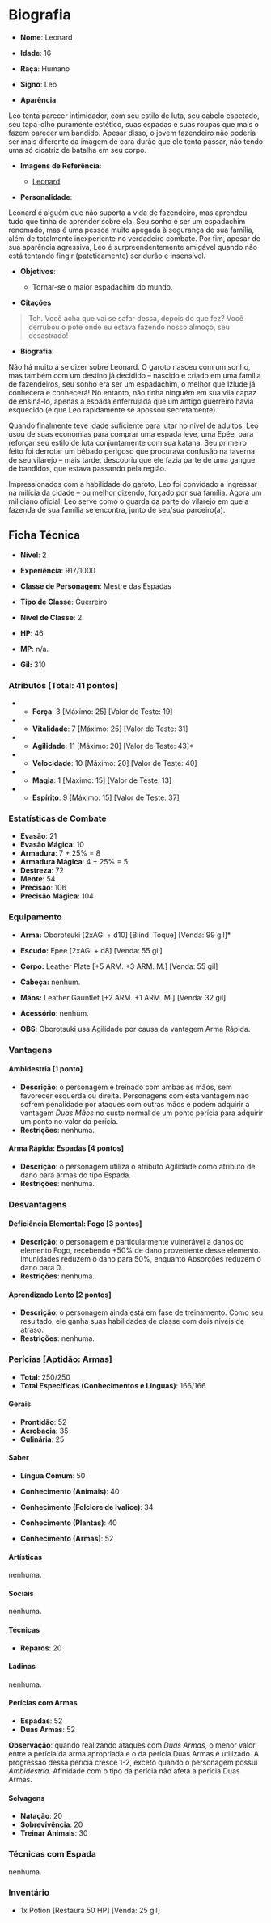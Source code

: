 # Biografia

* **Nome**: Leonard
* **Idade**: 16
* **Raça**: Humano
* **Signo**: Leo

* **Aparência**:

Leo tenta parecer intimidador, com seu estilo de luta, seu cabelo espetado, seu tapa-olho puramente estético, suas espadas e suas roupas que mais o fazem parecer um bandido. Apesar disso, o jovem fazendeiro não poderia ser mais diferente da imagem de cara durão que ele tenta passar, não tendo uma só cicatriz de batalha em seu corpo.

* **Imagens de Referência**:
  * [Leonard](http://imgur.com/a/4lTId)

* **Personalidade**:

Leonard é alguém que não suporta a vida de fazendeiro, mas aprendeu tudo que tinha de aprender sobre ela. Seu sonho é ser um espadachim renomado, mas é uma pessoa muito apegada à segurança de sua família, além de totalmente inexperiente no verdadeiro combate. Por fim, apesar de sua aparência agressiva, Leo é surpreendentemente amigável quando não está tentando fingir (pateticamente) ser durão e insensível.

* **Objetivos**:
  * Tornar-se o maior espadachim do mundo.

* **Citações**
> Tch. Você acha que vai se safar dessa, depois do que fez? Você derrubou o pote onde eu estava fazendo nosso almoço, seu desastrado!

* **Biografia**:

Não há muito a se dizer sobre Leonard. O garoto nasceu com um sonho, mas também com um destino já decidido – nascido e criado em uma família de fazendeiros, seu sonho era ser um espadachim, o melhor que Izlude já conhecera e conhecerá! No entanto, não tinha ninguém em sua vila capaz de ensiná-lo, apenas a espada enferrujada que um antigo guerreiro havia esquecido (e que Leo rapidamente se apossou secretamente).

Quando finalmente teve idade suficiente para lutar no nível de adultos, Leo usou de suas economias para comprar uma espada leve, uma Epée, para reforçar seu estilo de luta conjuntamente com sua katana. Seu primeiro feito foi derrotar um bêbado perigoso que procurava confusão na taverna de seu vilarejo – mais tarde, descobriu que ele fazia parte de uma gangue de bandidos, que estava passando pela região.

Impressionados com a habilidade do garoto, Leo foi convidado a ingressar na milícia da cidade – ou melhor dizendo, forçado por sua família. Agora um miliciano oficial, Leo serve como o guarda da parte do vilarejo em que a fazenda de sua família se encontra, junto de seu/sua parceiro(a).

## Ficha Técnica

* **Nível**: 2
* **Experiência**: 917/1000
* **Classe de Personagem**: Mestre das Espadas
* **Tipo de Classe**: Guerreiro
* **Nível de Classe**: 2

* **HP**: 46
* **MP**: n/a.

* **Gil:** 310

### Atributos [Total: 41 pontos]

* * **Força**: 3 [Máximo: 25] [Valor de Teste: 19]
* * **Vitalidade**: 7 [Máximo: 25] [Valor de Teste: 31]
* * **Agilidade**: 11 [Máximo: 20] [Valor de Teste: 43]*
* * **Velocidade**: 10 [Máximo: 20] [Valor de Teste: 40]
* * **Magia**: 1 [Máximo: 15] [Valor de Teste: 13]
* * **Espírito**: 9 [Máximo: 15] [Valor de Teste: 37]

### Estatísticas de Combate

* **Evasão**: 21
* **Evasão Mágica**: 10
* **Armadura**: 7 + 25% = 8
* **Armadura Mágica**: 4 + 25% = 5
* **Destreza**: 72
* **Mente**: 54
* **Precisão**: 106
* **Precisão Mágica**: 104

### Equipamento

* **Arma:** Oborotsuki [2xAGI + d10] [Blind: Toque] [Venda: 99 gil]*
* **Escudo:** Epee [2xAGI + d8] [Venda: 55 gil]
* **Corpo:** Leather Plate [+5 ARM. +3 ARM. M.] [Venda: 55 gil]
* **Cabeça:** nenhum.
* **Mãos:** Leather Gauntlet [+2 ARM. +1 ARM. M.] [Venda: 32 gil]
* **Acessório**: nenhum.

* **OBS**: Oborotsuki usa Agilidade por causa da vantagem Arma Rápida.

### Vantagens

#### Ambidestria [1 ponto]

* **Descrição**: o personagem é treinado com ambas as mãos, sem favorecer esquerda ou direita. Personagens com esta vantagem não sofrem penalidade por ataques com outras mãos e podem adquirir a vantagem *Duas Mãos* no custo normal de um ponto perícia para adquirir um ponto no valor da perícia.
* **Restrições**: nenhuma.

#### Arma Rápida: Espadas [4 pontos]

* **Descrição**: o personagem utiliza o atributo Agilidade como atributo de dano para armas do tipo Espada.
* **Restrições**: nenhuma.

### Desvantagens

#### Deficiência Elemental: Fogo [3 pontos]

* **Descrição**: o personagem é particularmente vulnerável a danos do elemento Fogo, recebendo +50% de dano proveniente desse elemento. Imunidades reduzem o dano para 50%, enquanto Absorções reduzem o dano para 0.
* **Restrições**: nenhuma.

#### Aprendizado Lento [2 pontos]

* **Descrição**: o personagem ainda está em fase de treinamento. Como seu resultado, ele ganha suas habilidades de classe com dois níveis de atraso.
* **Restrições**: nenhuma.

### Perícias [Aptidão: Armas]

* **Total**: 250/250
* **Total Específicas (Conhecimentos e Línguas)**: 166/166

#### Gerais

* **Prontidão**: 52
* **Acrobacia**: 35
* **Culinária**: 25

#### Saber

* **Língua Comum**: 50

* **Conhecimento (Animais)**: 40
* **Conhecimento (Folclore de Ivalice)**: 34
* **Conhecimento (Plantas)**: 40
* **Conhecimento (Armas)**: 52

#### Artísticas

nenhuma.

#### Sociais

nenhuma.

#### Técnicas

* **Reparos**: 20

#### Ladinas

nenhuma.

#### Perícias com Armas

* **Espadas**: 52
* **Duas Armas**: 52

**Observação**: quando realizando ataques com *Duas Armas*, o menor valor entre a perícia da arma apropriada e o da perícia Duas Armas é utilizado. A progressão dessa perícia cresce 1-2, exceto quando o personagem possui *Ambidestria*. Afinidade com o tipo da perícia não afeta a perícia Duas Armas.  

#### Selvagens

* **Natação**: 20
* **Sobrevivência**: 20
* **Treinar Animais**: 30

### Técnicas com Espada

nenhuma.

### Inventário

* 1x Potion [Restaura 50 HP] [Venda: 25 gil]
